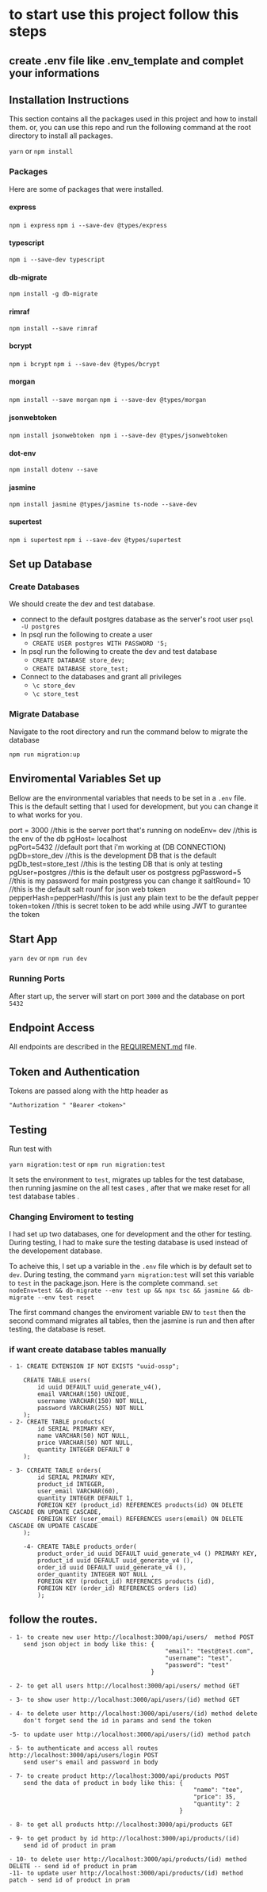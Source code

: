 # to start use this project follow this steps
## create .env file like .env_template and complet your informations
## Installation Instructions

This section contains all the packages used in this project and how to install them.
or, you can use this repo and run the following command at the root directory to install all packages.

`yarn` or `npm install`

### Packages

Here are some of packages that were installed.

#### express

`npm i express`
`npm i --save-dev @types/express`

#### typescript

`npm i --save-dev typescript`

#### db-migrate

`npm install -g db-migrate`

#### rimraf

`npm install --save rimraf`

#### bcrypt

`npm i bcrypt`
`npm i --save-dev @types/bcrypt`

#### morgan

`npm install --save morgan`
`npm i --save-dev @types/morgan`

#### jsonwebtoken

`npm install jsonwebtoken `
`npm i --save-dev @types/jsonwebtoken`

#### dot-env

`npm install dotenv --save`

#### jasmine

`npm install jasmine @types/jasmine ts-node --save-dev`

#### supertest

`npm i supertest`
`npm i --save-dev @types/supertest`

## Set up Database

### Create Databases

We should create the dev and test database.

- connect to the default postgres database as the server's root user `psql -U postgres`
- In psql run the following to create a user
  - `CREATE USER postgres WITH PASSWORD '5;`
- In psql run the following to create the dev and test database
  - `CREATE DATABASE store_dev;`
  - `CREATE DATABASE store_test;`
- Connect to the databases and grant all privileges
  - `\c store_dev`
  - `\c store_test`

### Migrate Database

Navigate to the root directory and run the command below to migrate the database

`npm run migration:up`


## Enviromental Variables Set up

Bellow are the environmental variables that needs to be set in a `.env` file. This is the default setting that I used for development, but you can change it to what works for you.

port = 3000 //this is the server port that's running on
nodeEnv= dev //this is the env of the db
pgHost= localhost  
pgPort=5432 //default port that i'm working at (DB CONNECTION)
pgDb=store_dev //this is the development DB that is the default
pgDb_test=store_test //this is the testing DB that is only at testing
pgUser=postgres //this is the default user os postgress
pgPassword=5 //this is my password for main postgress you can change it
saltRound= 10 //this is the default salt rounf for json web token
pepperHash=pepperHash//this is just any plain text to be the default pepper
token=token //this is secret token to be add while using JWT to gurantee the token

## Start App

`yarn dev` or `npm run dev`

### Running Ports

After start up, the server will start on port `3000` and the database on port `5432`

## Endpoint Access

All endpoints are described in the [REQUIREMENT.md](REQUIREMENTS.md) file.

## Token and Authentication

Tokens are passed along with the http header as

`"Authorization " "Bearer <token>"`

## Testing

Run test with

`yarn migration:test` or `npm run migration:test`

It sets the environment to `test`, migrates up tables for the test database, then running jasmine on the all test cases ,
after that we make reset for all test database tables .

### Changing Enviroment to testing

I had set up two databases, one for development and the other for testing. During testing, I had to make sure the testing database is used instead of the developement database.

To acheive this, I set up a variable in the `.env` file which is by default set to `dev`. During testing, the command `yarn migration:test` will set this variable to `test` in the package.json. Here is the complete command.
`set nodeEnv=test && db-migrate --env test up && npx tsc && jasmine && db-migrate --env test reset `

The first command changes the enviroment variable `ENV` to `test` then the second command migrates all tables, then the jasmine is run and then after testing, the database is reset.




### if want create database tables manually
    - 1- CREATE EXTENSION IF NOT EXISTS "uuid-ossp";

        CREATE TABLE users(
            id uuid DEFAULT uuid_generate_v4(),
            email VARCHAR(150) UNIQUE,
            username VARCHAR(150) NOT NULL,
            password VARCHAR(255) NOT NULL
        );
    - 2- CREATE TABLE products(
            id SERIAL PRIMARY KEY,
            name VARCHAR(50) NOT NULL,
            price VARCHAR(50) NOT NULL,
            quantity INTEGER DEFAULT 0 
        );

    - 3- CCREATE TABLE orders(
            id SERIAL PRIMARY KEY,
            product_id INTEGER,
            user_email VARCHAR(60),
            quantity INTEGER DEFAULT 1,
            FOREIGN KEY (product_id) REFERENCES products(id) ON DELETE CASCADE ON UPDATE CASCADE,
            FOREIGN KEY (user_email) REFERENCES users(email) ON DELETE CASCADE ON UPDATE CASCADE
        );

        -4- CREATE TABLE products_order(
            product_order_id uuid DEFAULT uuid_generate_v4 () PRIMARY KEY,
            product_id uuid DEFAULT uuid_generate_v4 (), 
            order_id uuid DEFAULT uuid_generate_v4 (), 
            order_quantity INTEGER NOT NULL , 
            FOREIGN KEY (product_id) REFERENCES products (id),
            FOREIGN KEY (order_id) REFERENCES orders (id) 
            );

## follow the routes.
    - 1- to create new user http://localhost:3000/api/users/  method POST
        send json object in body like this: {
                                                "email": "test@test.com",
                                                "username": "test",
                                                "password": "test"
                                            } 

    - 2- to get all users http://localhost:3000/api/users/ method GET

    - 3- to show user http://localhost:3000/api/users/(id) method GET

    - 4- to delete user http://localhost:3000/api/users/(id) method delete
        don't forget send the id in params and send the token

    -5- to update user http://localhost:3000/api/users/(id) method patch    

    - 5- to authenticate and access all routes http://localhost:3000/api/users/login POST
        send user's email and password in body 

    - 7- to create product http://localhost:3000/api/products POST
        send the data of product in body like this: {
                                                        "name": "tee",
                                                        "price": 35,
                                                        "quantity": 2
                                                    }
                                
    - 8- to get all products http://localhost:3000/api/products GET

    - 9- to get product by id http://localhost:3000/api/products/(id)
        send id of product in pram

    - 10- to delete user http://localhost:3000/api/products/(id) method DELETE -- send id of product in pram
    -11- to update user http://localhost:3000/api/products/(id) method patch - send id of product in pram


